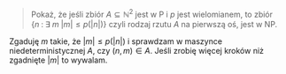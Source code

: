 >Pokaż, że jeśli zbiór $A\subseteq\mathbb{N}^2$ jest w P i $p$ jest wielomianem, to zbiór
>$\{n\;:\;\exists\;m\;|m|\leq p(|n|)\}$
>czyli rodzaj rzutu $A$ na pierwszą oś, jest w NP.

Zgaduję $m$ takie, że $|m|\leq p(|n|)$ i sprawdzam w maszynce niedeterministycznej $A$, czy $(n,m)\in A$.
Jeśli zrobię więcej kroków niż zgadnięte $|m|$ to wywalam.